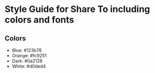 # Style Guide for Share To including colors and fonts

## Colors
- Blue: #123b78
- Orange: #fc9251
- Dark: #0a2128
- White: #d0ded4